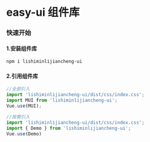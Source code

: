 # easy-ui 组件库
### 快速开始
#### 1.安装组件库
```bash
npm i lishiminlijiancheng-ui
```
#### 2.引用组件库
```javascript
//全部引入
import 'lishiminlijiancheng-ui/dist/css/index.css';
import MUI from 'lishiminlijiancheng-ui';
Vue.use(MUI);

//按需引入
import 'lishiminlijiancheng-ui/dist/css/index.css';
import { Demo } from 'lishiminlijiancheng-ui';
Vue.use(Demo)
```